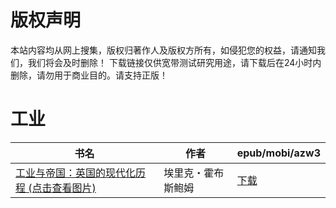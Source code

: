 # 版权声明

本站内容均从网上搜集，版权归著作人及版权方所有，如侵犯您的权益，请通知我们，我们将会及时删除！ 下载链接仅供宽带测试研究用途，请下载后在24小时内删除，请勿用于商业目的。请支持正版！

# 工业

| 书名 | 作者 | epub/mobi/azw3 |
| --- | --- | --- |
| [工业与帝国：英国的现代化历程 (点击查看图片)](https://www.dushupai.com/attachment/2024/06/02/714f0d3a1f64e0c4.jpg) | 埃里克・霍布斯鲍姆 | [下载](https://url89.ctfile.com/f/31084289-1357010428-b210b9?p=8866) |
